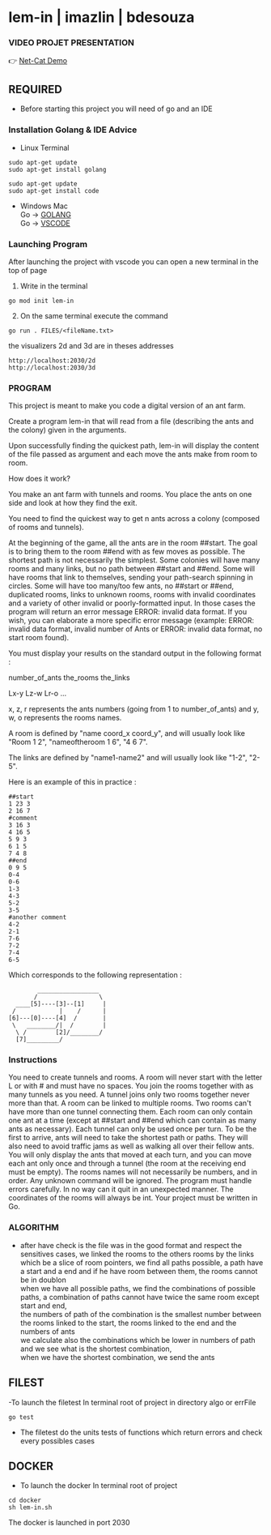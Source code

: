 # lem-in | imazlin | bdesouza

### VIDEO PROJET PRESENTATION
👉 [Net-Cat Demo](https://streamable.com/pt8kti)

## REQUIRED

- Before starting this project you will need of go and an IDE
### Installation Golang & IDE Advice
- Linux Terminal
```
sudo apt-get update
sudo apt-get install golang

sudo apt-get update
sudo apt-get install code
```
- Windows Mac  
Go -> [GOLANG](https://go.dev/doc/install)  
Go -> [VSCODE](https://code.visualstudio.com/download)

### Launching Program
After launching the project with vscode you can open
a new terminal in the top of page  
1. Write in the terminal 
```
go mod init lem-in
```
2. On the same terminal execute the command
```
go run . FILES/<fileName.txt>
```
the visualizers 2d and 3d are in theses addresses
```
http://localhost:2030/2d
http://localhost:2030/3d
```


### PROGRAM

This project is meant to make you code a digital version of an ant farm.

Create a program lem-in that will read from a file (describing the ants and the colony) given in the arguments.

Upon successfully finding the quickest path, lem-in will display the content of the file passed as argument and each move the ants make from room to room.

How does it work?

You make an ant farm with tunnels and rooms.
You place the ants on one side and look at how they find the exit.

You need to find the quickest way to get n ants across a colony (composed of rooms and tunnels).

At the beginning of the game, all the ants are in the room ##start. The goal is to bring them to the room ##end with as few moves as possible.
The shortest path is not necessarily the simplest.
Some colonies will have many rooms and many links, but no path between ##start and ##end.
Some will have rooms that link to themselves, sending your path-search spinning in circles. Some will have too many/too few ants, no ##start or ##end, duplicated rooms, links to unknown rooms, rooms with invalid coordinates and a variety of other invalid or poorly-formatted input. In those cases the program will return an error message ERROR: invalid data format. If you wish, you can elaborate a more specific error message (example: ERROR: invalid data format, invalid number of Ants or ERROR: invalid data format, no start room found).

You must display your results on the standard output in the following format :

number_of_ants
the_rooms
the_links

Lx-y Lz-w Lr-o ...

x, z, r represents the ants numbers (going from 1 to number_of_ants) and y, w, o represents the rooms names.

A room is defined by "name coord_x coord_y", and will usually look like "Room 1 2", "nameoftheroom 1 6", "4 6 7".

The links are defined by "name1-name2" and will usually look like "1-2", "2-5".

Here is an example of this in practice :
```
##start
1 23 3
2 16 7
#comment
3 16 3
4 16 5
5 9 3
6 1 5
7 4 8
##end
0 9 5
0-4
0-6
1-3
4-3
5-2
3-5
#another comment
4-2
2-1
7-6
7-2
7-4
6-5
```
Which corresponds to the following representation :
```
        _________________
       /                 \
  ____[5]----[3]--[1]     |
 /            |    /      |
[6]---[0]----[4]  /       |
 \   ________/|  /        |
  \ /        [2]/________/
  [7]_________/
```
### Instructions

You need to create tunnels and rooms.
A room will never start with the letter L or with # and must have no spaces.
You join the rooms together with as many tunnels as you need.
A tunnel joins only two rooms together never more than that.
A room can be linked to multiple rooms.
Two rooms can't have more than one tunnel connecting them.
Each room can only contain one ant at a time (except at ##start and ##end which can contain as many ants as necessary).
Each tunnel can only be used once per turn.
To be the first to arrive, ants will need to take the shortest path or paths. They will also need to avoid traffic jams as well as walking all over their fellow ants.
You will only display the ants that moved at each turn, and you can move each ant only once and through a tunnel (the room at the receiving end must be empty).
The rooms names will not necessarily be numbers, and in order.
Any unknown command will be ignored.
The program must handle errors carefully. In no way can it quit in an unexpected manner.
The coordinates of the rooms will always be int.
Your project must be written in Go.


### ALGORITHM
- after have check is the file was in the good format and respect the sensitives cases, we linked the rooms to the others rooms by the links  
which be a slice of room pointers, we find all paths possible, a path have a start and a end and if he have room between them, the rooms cannot be in doublon  
when we have all possible paths, we find the combinations of possible paths, a combination of paths cannot have twice the same room except start and end,  
the numbers of path of the combination is the smallest number between the rooms linked to the start, the rooms linked to the end and the numbers of ants  
we calculate also the combinations which be lower in numbers of path and we see what is the shortest combination,   
when we have the shortest combination, we send the ants   


## FILEST
-To launch the filetest In terminal root of project in directory algo or errFile
```
go test
```

- The filetest do the units tests of functions which return errors and check every possibles cases

## DOCKER

- To launch the docker In terminal root of project
```
cd docker
sh lem-in.sh
```

The docker is launched in port 2030
